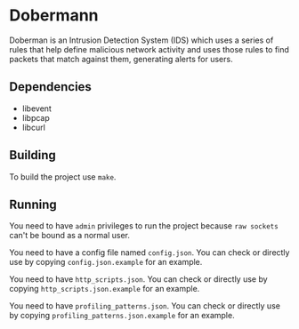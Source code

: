 # Dobermann

Doberman is an Intrusion Detection System (IDS) which uses a series of rules that
help define malicious network activity and uses those rules to find packets that match
against them, generating alerts for users.

## Dependencies

- libevent
- libpcap
- libcurl

## Building

To build the project use `make`.

## Running

You need to have `admin` privileges to run the project because `raw sockets` can't be bound
as a normal user.

You need to have a config file named `config.json`. You can check or directly use by copying `config.json.example` for
an example.

You need to have `http_scripts.json`. You can check or directly use by copying `http_scripts.json.example` for
an example.

You need to have `profiling_patterns.json`. You can check or directly use by copying `profiling_patterns.json.example` for
an example.

